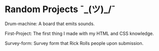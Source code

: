 # Random Projects ¯\_(ツ)_/¯

Drum-machine: A board that emits sounds.

First-Project: The first thing I made with my HTML and CSS knowledge.

Survey-form: Survey form that Rick Rolls people upon submission.

